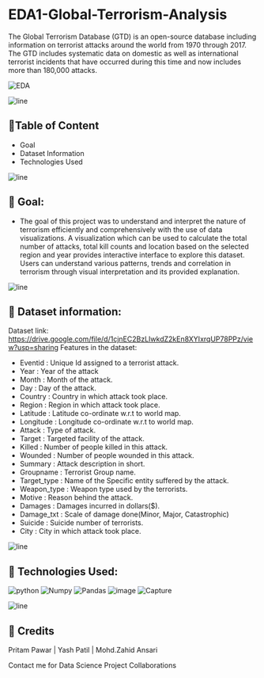 # EDA1-Global-Terrorism-Analysis
The Global Terrorism Database (GTD) is an open-source database including information on terrorist attacks around the world from 1970 through 2017. The GTD includes systematic data on domestic as well as international terrorist incidents that have occurred during this time and now includes more than 180,000 attacks.

![EDA](https://user-images.githubusercontent.com/113767584/192110660-8cb749c1-bbb4-43e6-b97e-88b6fb8d43c5.PNG)

![line](https://user-images.githubusercontent.com/113767584/192110801-566121dc-f59b-4bfd-b176-4f3b890b5923.PNG)
## 💾Table of Content
* Goal
* Dataset Information
* Technologies Used

![line](https://user-images.githubusercontent.com/113767584/192110801-566121dc-f59b-4bfd-b176-4f3b890b5923.PNG)
 
## 📖 Goal:
* The goal of this project was to understand and interpret the nature of terrorism efficiently and comprehensively with the use of data visualizations. A visualization which can be used to calculate the total number of attacks, total kill counts and location based on the selected region and year provides interactive interface to explore this dataset. Users can understand various patterns, trends and correlation in terrorism through visual interpretation and its provided explanation.

![line](https://user-images.githubusercontent.com/113767584/192110801-566121dc-f59b-4bfd-b176-4f3b890b5923.PNG)
 
## 📖 Dataset information:
Dataset link: https://drive.google.com/file/d/1cjnEC2BzLIwkdZ2kEn8XYIxrqUP78PPz/view?usp=sharing
Features in the dataset:
* Eventid : Unique Id assigned to a terrorist attack.
* Year : Year of the attack
* Month : Month of the attack.
* Day : Day of the attack.
* Country : Country in which attack took place.
* Region : Region in which attack took place.
* Latitude : Latitude co-ordinate w.r.t to world map.
* Longitude : Longitude co-ordinate w.r.t to world map.
* Attack : Type of attack.
* Target : Targeted facility of the attack.
* Killed : Number of people killed in this attack.
* Wounded : Number of people wounded in this attack.
* Summary : Attack description in short.
* Groupname : Terrorist Group name.
* Target_type : Name of the Specific entity suffered by the attack.
* Weapon_type : Weapon type used by the terrorists.
* Motive : Reason behind the attack.
* Damages : Damages incurred in dollars($).
* Damage_txt : Scale of damage done(Minor, Major, Catastrophic)
* Suicide : Suicide number of terrorists.
* City : City in which attack took place.

![line](https://user-images.githubusercontent.com/113767584/192110801-566121dc-f59b-4bfd-b176-4f3b890b5923.PNG)

## 📖 Technologies Used:
![python](https://user-images.githubusercontent.com/113767584/192112035-9875704b-3494-4f47-9099-8f82c8dcf7a0.PNG)
![Numpy](https://user-images.githubusercontent.com/113767584/192112283-e7f4e40c-8647-4bc9-a7d8-9bd40960e770.PNG) ![Pandas](https://user-images.githubusercontent.com/113767584/192112379-cb57d257-c1d8-41f7-b464-64270b93940f.PNG) ![image](https://user-images.githubusercontent.com/113767584/192112457-b186608f-999f-4883-9450-a95224f60235.png) ![Capture](https://user-images.githubusercontent.com/113767584/192112657-8b99d728-40db-4f4e-a20d-a5fd29874f70.PNG)

![line](https://user-images.githubusercontent.com/113767584/192110801-566121dc-f59b-4bfd-b176-4f3b890b5923.PNG)

## 📜 Credits
Pritam Pawar | Yash Patil | Mohd.Zahid Ansari

Contact me for Data Science Project Collaborations
